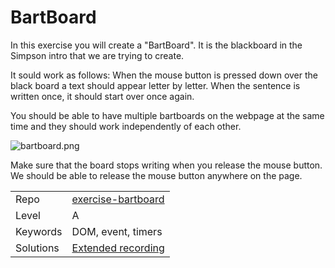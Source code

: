 # BartBoard

In this exercise you will create a "BartBoard". It is the blackboard in the Simpson intro that we are trying to create.

It sould work as follows:
When the mouse button is pressed down over the black board a text should appear letter by letter. When the sentence is written once, it should start over once again.

You should be able to have multiple bartboards on the webpage at the same time and they should work independently of each other.

![bartboard.png](bartboard.png)

Make sure that the board stops writing when you release the mouse button. We should be able to release the mouse button anywhere on the page.

|  |  |
| ------------- | ------------- |
|  Repo | [exercise-bartboard](https://github.com/CS-LNU-Learning-Objects/exercise-bartboard) |
| Level  | A  |
| Keywords| DOM, event, timers|
| Solutions | [Extended recording](https://youtu.be/I7HJwo98EQE)|
